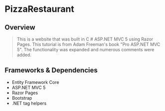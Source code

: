 # PizzaRestaurant 

## Overview
> This is a website that was built in C # ASP.NET MVC 5 using Razor Pages.
> This tutorial is from Adam Freeman's book "Pro ASP.NET MVC 5".
> The functionality was expanded and numerous comments were added.

## Frameworks & Dependencies
- Entity Framework Core
- ASP.NET MVC 5
- Razor Pages
- Bootstrap
- .NET tag helpers
